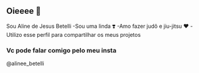 ## Oieeee 💙

Sou Aline de Jesus Betelli
-Sou uma linda ❣️
-Amo fazer judô e jiu-jitsu ❤️
-Utilizo esse perfil para compartilhar os meus projetos
### Vc pode falar comigo pelo meu insta
@alinee_betelli
